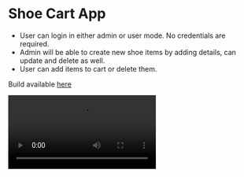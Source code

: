 # Shoe Cart App
- User can login in either admin or user mode. No credentials are required.
- Admin will be able to create new shoe items by adding details, can update and delete as well.
- User can add items to cart or delete them.

Build available <a href="https://expo.dev/accounts/mrprince88/projects/ShoeCart/builds/8ba1d76d-e337-414d-9a1d-f93a638dfb50">here</a>

<video src="https://github.com/mrprince88/shoe-cart-app/assets/123789913/a0767671-c403-4fe4-8e3f-61195865d116"/>

